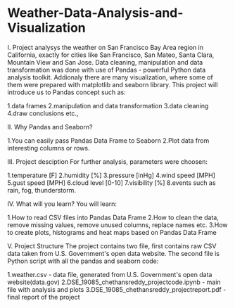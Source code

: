 # Weather-Data-Analysis-and-Visualization


I. Project analysys the weather on San Francisco Bay Area region in California, exactly for cities like San Francisco, San Mateo, Santa Clara, Mountain View 
and San Jose. Data cleaning, manipulation and data transformation was done with use of Pandas - powerful Python data analysis toolkit. Addionaly there are
many visualization, where some of them were prepared with matplotlib and seaborn library.
This project will introduce us to Pandas concept such as:

1.data frames
2.manipulation and data transformation
3.data cleaning
4.draw conclusions etc.,

II. Why Pandas and Seaborn?

1.You can easily pass Pandas Data Frame to Seaborn
2.Plot data from interesting columns or rows.


III. Project desciption
For further analysis, parameters were choosen:

1.temperature [F]
2.humidity [%]
3.pressure [inHg]
4.wind speed [MPH]
5.gust speed [MPH]
6.cloud level [0-10]
7.visibility [%]
8.events such as rain, fog, thunderstorm.

IV. What will you learn?
You will learn:

1.How to read CSV files into Pandas Data Frame
2.How to clean the data, remove missing values, remove unused columns, replace names etc.
3.How to create plots, histograms and heat maps based on Pandas Data Frame

V. Project Structure 
The project contains two file, first contains raw CSV data taken from U.S. Government's open data website. The second file is Python script with all the 
pandas and seaborn code:

1.weather.csv - data file, generated from U.S. Government's open data website(data.gov)
2.DSE_19085_chethansreddy_projectcode.ipynb - main file with analysis and plots
3.DSE_19085_chethansreddy_projectreport.pdf - final report of the project
